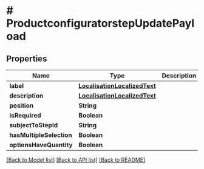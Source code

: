 # # ProductconfiguratorstepUpdatePayload


## Properties


Name | Type | Description | Notes
------------ | ------------- | ------------- | -------------
**label**| [**LocalisationLocalizedText**](LocalisationLocalizedText.md) |   | [optional]
**description**| [**LocalisationLocalizedText**](LocalisationLocalizedText.md) |   | [optional]
**position**| **String** |   | [optional]
**isRequired**| **Boolean** |   | [optional]
**subjectToStepId**| **String** |   | [optional]
**hasMultipleSelection**| **Boolean** |   | [optional]
**optionsHaveQuantity**| **Boolean** |   | [optional]


[[Back to Model list]](../../README.md#models) [[Back to API list]](../../README.md#endpoints) [[Back to README]](../../README.md)